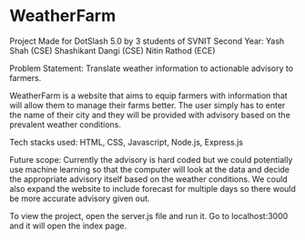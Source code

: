 # WeatherFarm

Project Made for DotSlash 5.0 by 3 students of SVNIT Second Year:
Yash Shah (CSE)
Shashikant Dangi (CSE)
Nitin Rathod (ECE)

Problem Statement: Translate weather information to actionable advisory to farmers.

WeatherFarm is a website that aims to equip farmers with information that will allow them to manage their farms better. The user simply has to enter the name of their city and they will be provided with advisory based on the prevalent weather conditions. 

Tech stacks used: HTML, CSS, Javascript, Node.js, Express.js

Future scope: Currently the advisory is hard coded but we could potentially use machine learning so that the computer will look at the data and decide the appropriate advisory itself based on the weather conditions. We could also expand the website to include forecast for multiple days so there would be more accurate advisory given out. 

To view the project, open the server.js file and run it. Go to localhost:3000 and it will open the index page. 
